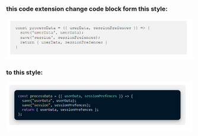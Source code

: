 ### this code extension change code block form this style: 

![medium_default](./assets/default.PNG)

### to this style:

![medium_default](./assets/better_style.PNG)


